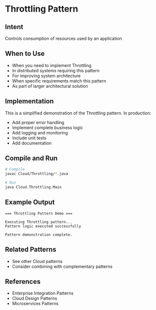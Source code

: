 # Throttling Pattern

## Intent
Controls consumption of resources used by an application

## When to Use
- When you need to implement Throttling
- In distributed systems requiring this pattern
- For improving system architecture
- When specific requirements match this pattern
- As part of larger architectural solution

## Implementation
This is a simplified demonstration of the Throttling pattern. In production:
- Add proper error handling
- Implement complete business logic
- Add logging and monitoring
- Include unit tests
- Add documentation

## Compile and Run
```bash
# Compile
javac Cloud/Throttling/*.java

# Run
java Cloud.Throttling.Main
```

## Example Output
```
=== Throttling Pattern Demo ===

Executing Throttling pattern...
Pattern logic executed successfully

Pattern demonstration complete.
```

## Related Patterns
- See other Cloud patterns
- Consider combining with complementary patterns

## References
- Enterprise Integration Patterns
- Cloud Design Patterns
- Microservices Patterns
